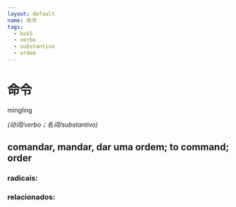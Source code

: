 ```yaml
--- 
layout: default
name: 命令 
tags: 
  - hsk5
  - verbo
  - substantivo
  - ordem
--- 
```

# 命令 
mìnglìng  
 
*(动词/verbo；名词/substantivo)*  
## comandar, mandar, dar uma ordem; to command; order 
### radicais: 
### relacionados: 
